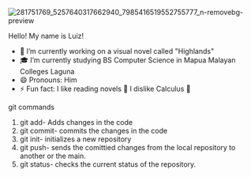 
![281751769_5257640317662940_7985416519552755777_n-removebg-preview](https://github.com/JohnLuiz007/JohnLuiz007/assets/115198373/664b5d40-727f-4a34-a852-1a5a33a34984)


Hello! My name is Luiz!

- 🔭 I’m currently working on a visual novel called "Highlands"
- 🎓 I’m currently studying BS Computer Science in Mapua Malayan Colleges Laguna
- 😄 Pronouns: Him
- ⚡ Fun fact: 
    I like reading novels 📖
    I dislike Calculus 🔢
    

git commands

1. git add- Adds changes in the code
2. git commit- commits the changes in the code
3. git init- initializes a new repository
4. git push- sends the comittied changes from the local repository to another or the main. 
5. git status- checks the current status of the repository.

